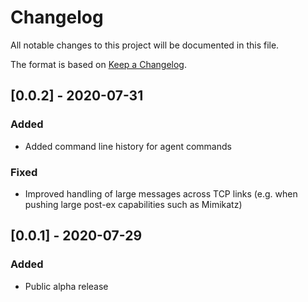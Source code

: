 # Changelog
All notable changes to this project will be documented in this file.

The format is based on [Keep a Changelog](https://keepachangelog.com/en/1.0.0/).

## [0.0.2] - 2020-07-31
### Added
- Added command line history for agent commands
### Fixed
- Improved handling of large messages across TCP links (e.g. when pushing large post-ex capabilities such as Mimikatz)

## [0.0.1] - 2020-07-29
### Added
- Public alpha release